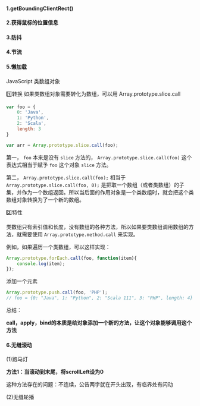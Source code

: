 #### 1.getBoundingClientRect()

#### 2.获得鼠标的位置信息

#### 3.防抖

#### 4.节流

#### 5.懒加载

JavaScript 类数组对象

1️⃣转换
如果类数组对象需要转化为数组，可以用 Array.prototype.slice.call

```javascript
var foo = {
    0: 'Java',
    1: 'Python',
    2: 'Scala',
    length: 3
}

var arr = Array.prototype.slice.call(foo);
```

第一， `foo` 本来是没有 `slice` 方法的， `Array.prototype.slice.call(foo)` 这个表达式相当于赋予 `foo` 这个对象 `slice` 方法。

第二， `Array.prototype.slice.call(foo);` 相当于 `Array.prototype.slice.call(foo, 0);` 是把取一个数组（或者类数组）的子集，并作为一个数组返回。所以当后面的作用对象是一个类数组时，就会把这个类数组对象转换为了一个新的数组。

2️⃣特性

类数组只有索引值和长度，没有数组的各种方法，所以如果要类数组调用数组的方法，就需要使用 `Array.prototype.method.call` 来实现。

例如，如果遍历一个类数组，可以这样实现：

```javascript
Array.prototype.forEach.call(foo, function(item){
    console.log(item);
});
```

添加一个元素

```javascript
Array.prototype.push.call(foo, 'PHP');
// foo = {0: "Java", 1: "Python", 2: "Scala 111", 3: "PHP", length: 4}
```

总结：

**call，apply，bind的本质是给对象添加一个新的方法，让这个对象能够调用这个方法**

#### 6.无缝滚动

(1)跑马灯

**方法1：当滚动到末尾，将scrollLeft设为0**

这种方法存在的问题：不连续，公告两字就在开头出现，有临界处有闪动



(2)无缝轮播